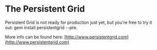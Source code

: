 # The Persistent Grid

Persistent Grid is not ready for production just yet, but you're free to try it out: gem install persistentgrid --pre.

More info can be found here: [http://www.persistentgrid.com](http://www.persistentgrid.com)
